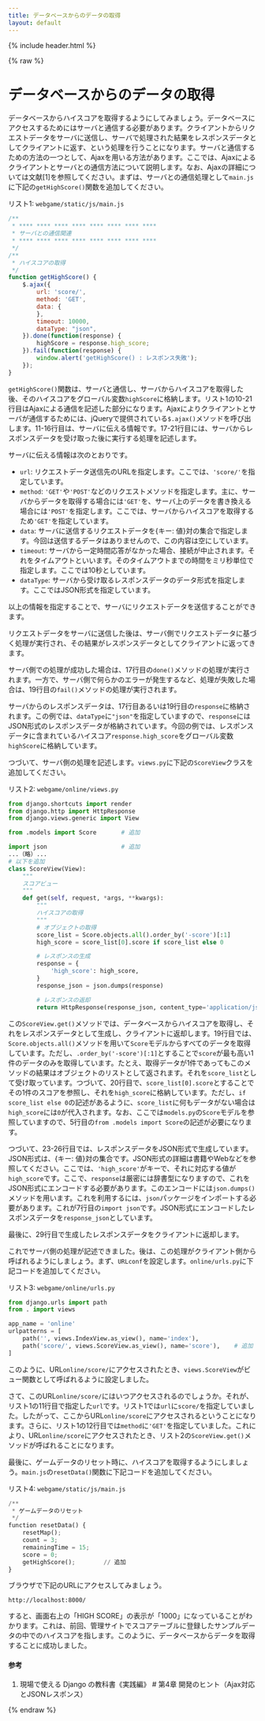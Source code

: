 ```yaml
---
title: データベースからのデータの取得
layout: default
---
```


{% include header.html %}

{% raw %}

# データベースからのデータの取得

データベースからハイスコアを取得するようにしてみましょう。データベースにアクセスするためにはサーバと通信する必要があります。クライアントからリクエストデータをサーバに送信し、サーバで処理された結果をレスポンスデータとしてクライアントに返す、という処理を行うことになります。サーバと通信するための方法の一つとして、Ajaxを用いる方法があります。ここでは、Ajaxによるクライアントとサーバとの通信方法について説明します。なお、Ajaxの詳細については文献[1]を参照してください。まずは、サーバとの通信処理として`main.js`に下記の`getHighScore()`関数を追加してください。

リスト1: `webgame/static/js/main.js`
```js
/**
 * **** **** **** **** **** **** **** ****
 * サーバとの通信関連
 * **** **** **** **** **** **** **** ****
 */
/**
 * ハイスコアの取得
 */
function getHighScore() {
    $.ajax({
        url: 'score/',
        method: 'GET',
        data: {
        },
        timeout: 10000,
        dataType: "json",
    }).done(function(response) {
        highScore = response.high_score;
    }).fail(function(response) {
        window.alert('getHighScore() : レスポンス失敗');
    });
}
```

`getHighScore()`関数は、サーバと通信し、サーバからハイスコアを取得した後、そのハイスコアをグローバル変数`highScore`に格納します。リスト1の10-21行目はAjaxによる通信を記述した部分になります。Ajaxによりクライアントとサーバが通信するためには、jQueryで提供されている`$.ajax()`メソッドを呼び出します。11-16行目は、サーバに伝える情報です。17-21行目には、サーバからレスポンスデータを受け取った後に実行する処理を記述します。

サーバに伝える情報は次のとおりです。

- `url`: リクエストデータ送信先のURLを指定します。ここでは、`'score/'`を指定しています。
- `method`: `'GET'`や`'POST'`などのリクエストメソッドを指定します。主に、サーバからデータを取得する場合には`'GET'`を、サーバ上のデータを書き換える場合には`'POST'`を指定します。ここでは、サーバからハイスコアを取得するため`'GET'`を指定しています。
- `data`: サーバに送信するリクエストデータを{キー: 値}対の集合で指定します。今回は送信するデータはありませんので、この内容は空にしています。
- `timeout`: サーバから一定時間応答がなかった場合、接続が中止されます。それをタイムアウトといいます。そのタイムアウトまでの時間をミリ秒単位で指定します。ここでは10秒としています。
- `dataType`: サーバから受け取るレスポンスデータのデータ形式を指定します。ここではJSON形式を指定しています。

以上の情報を指定することで、サーバにリクエストデータを送信することができます。

リクエストデータをサーバに送信した後は、サーバ側でリクエストデータに基づく処理が実行され、その結果がレスポンスデータとしてクライアントに返ってきます。

サーバ側での処理が成功した場合は、17行目の`done()`メソッドの処理が実行されます。一方で、サーバ側で何らかのエラーが発生するなど、処理が失敗した場合は、19行目の`fail()`メソッドの処理が実行されます。

サーバからのレスポンスデータは、17行目あるいは19行目の`response`に格納されます。この例では、`dataType`に`"json"`を指定していますので、`response`にはJSON形式のレスポンスデータが格納されています。今回の例では、レスポンスデータに含まれているハイスコア`response.high_score`をグローバル変数`highScore`に格納しています。


つづいて、サーバ側の処理を記述します。`views.py`に下記の`ScoreView`クラスを追加してください。

リスト2: `webgame/online/views.py`
```py
from django.shortcuts import render
from django.http import HttpResponse
from django.views.generic import View

from .models import Score       # 追加

import json                     # 追加
...（略）...
# 以下を追加
class ScoreView(View):
    """
    スコアビュー
    """
    def get(self, request, *args, **kwargs):
        """
        ハイスコアの取得
        """
        # オブジェクトの取得
        score_list = Score.objects.all().order_by('-score')[:1]
        high_score = score_list[0].score if score_list else 0

        # レスポンスの生成
        response = {
            'high_score': high_score,
        }
        response_json = json.dumps(response)

        # レスポンスの返却
        return HttpResponse(response_json, content_type='application/json')
```

この`ScoreView.get()`メソッドでは、データベースからハイスコアを取得し、それをレスポンスデータとして生成し、クライアントに返却します。19行目では、`Score.objects.all()`メソッドを用いて`Score`モデルからすべてのデータを取得しています。ただし、`.order_by('-score')[:1]`とすることで`score`が最も高い1件のデータのみを取得しています。たとえ、取得データが1件であってもこのメソッドの結果はオブジェクトのリストとして返されます。それを`score_list`として受け取っています。つづいて、20行目で、`score_list[0].score`とすることでその1件のスコアを参照し、それを`high_score`に格納しています。ただし、`if score_list else 0`の記述があるように、`score_list`に何もデータがない場合は`high_score`には`0`が代入されます。なお、ここでは`models.py`の`Score`モデルを参照していますので、5行目の`from .models import Score`の記述が必要になります。

つづいて、23-26行目では、レスポンスデータをJSON形式で生成しています。JSON形式は、{キー: 値}対の集合です。JSON形式の詳細は書籍やWebなどを参照してください。ここでは、`'high_score'`がキーで、それに対応する値が`high_score`です。ここで、`response`は厳密には辞書型になりますので、これをJSON形式にエンコードする必要があります。このエンコードには`json.dumps()`メソッドを用います。これを利用するには、`json`パッケージをインポートする必要があります。これが7行目の`import json`です。JSON形式にエンコードしたレスポンスデータを`response_json`としています。

最後に、29行目で生成したレスポンスデータをクライアントに返却します。

これでサーバ側の処理が記述できました。後は、この処理がクライアント側から呼ばれるようにしましょう。まず、`URLconf`を設定します。`online/urls.py`に下記コードを追加してください。

リスト3: `webgame/online/urls.py`
```py
from django.urls import path
from . import views

app_name = 'online'
urlpatterns = [
    path('', views.IndexView.as_view(), name='index'),
    path('score/', views.ScoreView.as_view(), name='score'),    # 追加
]
```

このように、URL`online/score/`にアクセスされたとき、`views.ScoreView`がビュー関数として呼ばれるように設定しました。

さて、このURL`online/score/`にはいつアクセスされるのでしょうか。それが、リスト1の11行目で指定した`url`です。リスト1では`url`に`score/`を指定していました。したがって、ここからURL`online/score`にアクセスされるということになります。さらに、リスト1の12行目では`method`に`'GET'`を指定していました。これにより、URL`online/score`にアクセスされたとき、リスト2の`ScoreView.get()`メソッドが呼ばれることになります。

最後に、ゲームデータのリセット時に、ハイスコアを取得するようにしましょう。`main.js`の`resetData()`関数に下記コードを追加してください。

リスト4: `webgame/static/js/main.js`
```py
/**
 * ゲームデータのリセット
 */
function resetData() {
    resetMap();
    count = 3;
    remainingTime = 15;
    score = 0;
    getHighScore();        // 追加
}
```

ブラウザで下記のURLにアクセスしてみましょう。

`http://localhost:8000/`

すると、画面右上の「HIGH SCORE」の表示が「1000」になっていることがわかります。これは、前回、管理サイトでスコアテーブルに登録したサンプルデータの中でのハイスコアを指します。このように、データベースからデータを取得することに成功しました。

#### 参考
1. 現場で使える Django の教科書《実践編》 # 第4章 開発のヒント（Ajax対応とJSONレスポンス）

{% endraw %}
